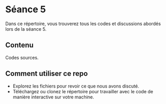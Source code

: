 # Séance 5

Dans ce répertoire, vous trouverez tous les codes et discussions abordés lors de la séance 5.

## Contenu

Codes sources.

## Comment utiliser ce repo

- Explorez les fichiers pour revoir ce que nous avons discuté.
- Téléchargez ou clonez le répertoire pour travailler avec le code de manière interactive sur votre machine.
